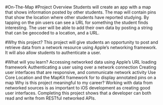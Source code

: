 #On-The-Map
#Project Overview
Students will create an app with a map that shows information posted by other students. The map will contain pins that show the location where other students have reported studying. By tapping on the pin users can see a URL for something the student finds interesting. The user will be able to add their own data by posting a string that can be geocoded to a location, and a URL.

#Why this project?
This project will give students an opportunity to post and retrieve data from a network resource using Apple’s networking framework. It will also allow students to authenticate a user.

#What will you learn?
Accessing networked data using Apple’s URL loading framework
Authenticating a user using over a network connection
Creating user interfaces that are responsive, and communicate network activity
Use Core Location and the MapKit framework for to display annotated pins on a map
Why is this project meaningful to my career?
Working with data from networked sources is as important to iOS development as creating good user interfaces. Completing this project shows that a developer can both read and write from RESTful networked APIs.
